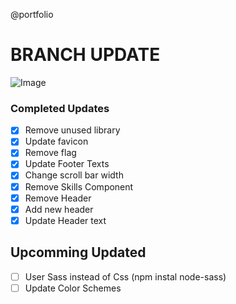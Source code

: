 @portfolio

# BRANCH UPDATE

![Image](https://www.pakkabaniya.ml/favicon.ico "lishugupta")

### Completed Updates

- [x] Remove unused library
- [x] Update favicon
- [x] Remove flag
- [x] Update Footer Texts
- [x] Change scroll bar width
- [x] Remove Skills Component
- [x] Remove Header
- [x] Add new header
- [x] Update Header text

## Upcomming Updated

- [ ] User Sass instead of Css (npm instal node-sass)
- [ ] Update Color Schemes
